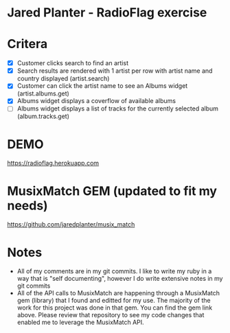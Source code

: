 # Jared Planter - RadioFlag exercise

# Critera
- [x] Customer clicks search to find an artist
- [x] Search results are rendered with 1 artist per row with artist name and country displayed (artist.search)
- [x] Customer can click the artist name to see an Albums widget (artist.albums.get)
- [x] Albums widget displays a coverflow of available albums
- [ ] Albums widget displays a list of tracks for the currently selected album (album.tracks.get)

# DEMO
https://radioflag.herokuapp.com

# MusixMatch GEM (updated to fit my needs)
https://github.com/jaredplanter/musix_match

# Notes
* All of my comments are in my git commits. I like to write my ruby in a way that is "self documenting", however I do write extensive notes in my git commits
* All of the API calls to MusixMatch are happening through a MusixMatch gem (library) that I found and editted for my use. The majority of the work for this project was done in that gem. You can find the gem link above. Please review that repository to see my code changes that enabled me to leverage the MusixMatch API.
